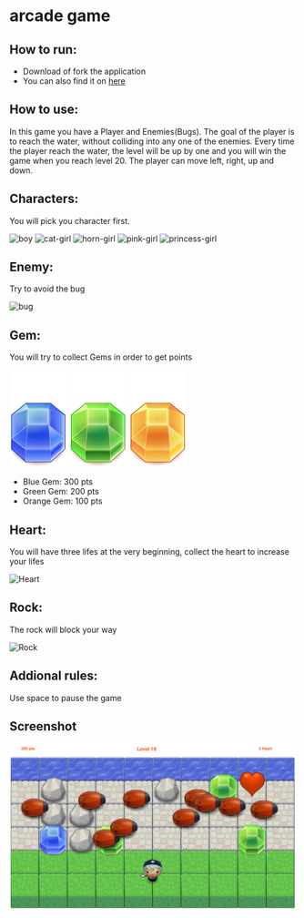 arcade game
===============================

How to run:
---------------
- Download of fork the application
- You can also find it on [here](https://tiechengsu.github.io/frontend-nanodegree-arcade-game/)

How to use:
---------------
In this game you have a Player and Enemies(Bugs). The goal of the player is to reach the water, without colliding into any one of the enemies. Every time the player reach the water, the level will be up by one and you will win the game when you reach level 20. The player can move left, right, up and down.

Characters:
----------------
You will pick you character first.

![boy](images/char-boy.png)
![cat-girl](images/char-cat-girl.png)
![horn-girl](images/char-horn-girl.png)
![pink-girl](images/char-pink-girl.png)
![princess-girl](images/char-princess-girl.png)

Enemy:
-----------------
Try to avoid the bug

![bug](images/enemy-bug.png)

Gem:
-------------------
You will try to collect Gems in order to get points

![Gem Blue](images/Gem-Blue.png)
![Gem Green](images/Gem-Green.png)
![Gem Orange](images/Gem-Orange.png)

- Blue Gem: 300 pts
- Green Gem: 200 pts
- Orange Gem: 100 pts


Heart:
------------------
You will have three lifes at the very beginning, collect the heart to increase your lifes

![Heart](images/Heart.png)

Rock:
----------------------------
The rock will block your way

![Rock](images/Rock.png)

Addional rules:
-------------------------
Use space to pause the game

Screenshot
--------------------------
![interface](images/interface.png)






